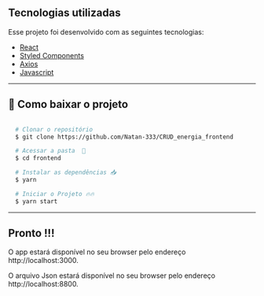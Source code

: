 ## Tecnologias utilizadas

Esse projeto foi desenvolvido com as seguintes tecnologias:
- [React](https://react.dev/)
- [Styled Components](https://styled-components.com/)
- [Axios](https://github.com/axios/axios)
- [Javascript](https://www.javascript.com/)

---

## 📁 Como baixar o projeto

```bash

  # Clonar o repositório
  $ git clone https://github.com/Natan-333/CRUD_energia_frontend

  # Acessar a pasta  💪
  $ cd frontend

  # Instalar as dependências 📥
  $ yarn

  # Iniciar o Projeto 🔥🔥
  $ yarn start
```
---

## Pronto !!!
O app estará disponível no seu browser pelo endereço http://localhost:3000.

O arquivo Json estará disponível no seu browser pelo endereço http://localhost:8800.

